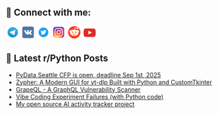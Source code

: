 ## 🔎 Connect with me:
[<img src="https://github.com/bullbesh/bullbesh/blob/main/images/Telegram.png" width="32" height="32" />](https://t.me/bullbesh)
[<img src="https://github.com/bullbesh/bullbesh/blob/main/images/VK.png" width="32" height="32" />](https://vk.com/bullbesh)
[<img src="https://github.com/bullbesh/bullbesh/blob/main/images/Twitter.png" width="32" height="32" />](https://twitter.com/bullbesh1)
[<img src="https://github.com/bullbesh/bullbesh/blob/main/images/Instagram.png" width="32" height="32" />](https://www.instagram.com/bullbesh)
[<img src="https://github.com/bullbesh/bullbesh/blob/main/images/Reddit.png" width="32" height="32" />](https://www.reddit.com/user/bullbesh)
[<img src="https://github.com/bullbesh/bullbesh/blob/main/images/YouTube.png" width="32" height="32" />](https://www.youtube.com/channel/UCtfjRs6uzgq5mfm8S06WTcg)

## 📕 Latest r/Python Posts
<!-- BLOG-POST-LIST:START -->
- [PyData Seattle CFP is open, deadline Sep 1st, 2025](https://www.reddit.com/r/Python/comments/1mvtl2c/pydata_seattle_cfp_is_open_deadline_sep_1st_2025/)
- [Zypher: A Modern GUI for yt-dlp Built with Python and CustomTkinter](https://www.reddit.com/r/Python/comments/1mvpqx0/zypher_a_modern_gui_for_ytdlp_built_with_python/)
- [GrapeQL - A GraphQL Vulnerability Scanner](https://www.reddit.com/r/Python/comments/1mvp8l9/grapeql_a_graphql_vulnerability_scanner/)
- [Vibe Coding Experiment Failures &lpar;with Python code&rpar;](https://www.reddit.com/r/Python/comments/1mvmiia/vibe_coding_experiment_failures_with_python_code/)
- [My open source AI activity tracker project](https://www.reddit.com/r/Python/comments/1mvl04x/my_open_source_ai_activity_tracker_project/)
<!-- BLOG-POST-LIST:END -->
